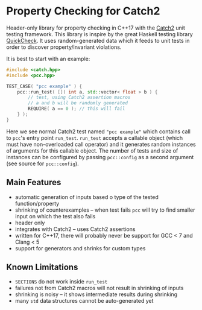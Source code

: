 # Property Checking for Catch2

Header-only library for property checking in C++17 with the
[Catch2](https://github.com/catchorg/Catch2) unit testing framework.
This library is inspire by the great Haskell testing library
[QuickCheck](https://hackage.haskell.org/package/QuickCheck/docs/Test-QuickCheck.html).
It uses random-generated data which it feeds to unit tests in order to discover
property/invariant violations.

It is best to start with an example:

```c++
#include <catch.hpp>
#include <pcc.hpp>

TEST_CASE( "pcc example" ) {
    pcc::run_test( []( int a, std::vector< float > b ) {
        // test, using Catch2 assertion macros
        // a and b will be randomly generated
        REQUIRE( a == 0 ); // this will fail
    } );
}
```

Here we see normal Catch2 test named `"pcc example"` which contains call to
`pcc`'s entry point `run_test`. `run_test` accepts a callable object (which must
have non-overloaded call operator) and it generates random instances of
arguments for this callable object. The number of tests and size of instances
can be configured by passing `pcc::config` as a second argument (see source for
`pcc::config`).

## Main Features

- automatic generation of inputs based o type of the tested function/property
- shrinking of counterexamples – when test fails `pcc` will try to find smaller
  input on which the test also fails
- header only
- integrates with Catch2 – uses Catch2 assertions
- written for C++17, there will probably never be support for GCC < 7 and Clang < 5
- support for generators and shrinks for custom types

## Known Limitations

- `SECTIONS` do not work inside `run_test`
- failures not from Catch2 macros will not result in shrinking of inputs
- shrinking is noisy – it shows intermediate results during shrinking
- many `std` data structures cannot be auto-generated yet
